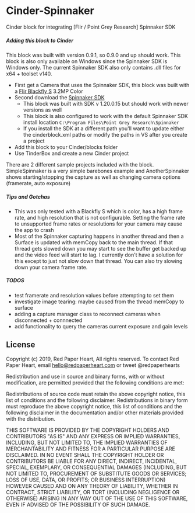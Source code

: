 Cinder-Spinnaker
===================
Cinder block for integrating [Flir / Point Grey Research] Spinnaker SDK

##### Adding this block to Cinder
This block was built with version 0.9.1, so 0.9.0 and up should work. This block is also only available on Windows since the Spinnaker SDK is Windows only. The current Spinnaker SDK also only contains .dll files for x64 + toolset v140.

* First get a Camera that uses the Spinnaker SDK, this block was built with a [Flir Blackfly S](https://www.flir.com/products/blackfly-s-usb3/?model=BFS-U3-31S4C-C) 3.2MP Color
* Second download the [Spinnaker SDK](https://www.flir.com/products/spinnaker-sdk/)
  - This block was built with SDK v 1.20.0.15 but should work with newer versions as well
  - This block is also configured to work with the default Spinnaker SDK install location ```C:\Program Files\Point Grey Research\Spinnaker```
  - If you install the SDK at a different path you'll want to update either the cinderblock.xml paths or modify the paths in VS after you create a project 
* Add this block to your Cinder/blocks folder
* Use TinderBox and create a new Cinder project

There are 2 different sample projects included with the block. SimpleSpinnaker is a very simple barebones example and AnotherSpinnaker shows starting/stopping the capture as well as changing camera options (framerate, auto exposure)

##### Tips and Gotchas
- This was only tested with a Blackfly S which is color, has a high frame rate, and high resolution that is not configurable. Setting the frame rate to unsupported frame rates or resolutions for your camera may cause the app to crash
- Most of the Spinnaker capturing happens in another thread and then a Surface is updated with memCopy back to the main thread. If that thread gets slowed down you may start to see the buffer get backed up and the video feed will start to lag. I currently don't have a solution for this except to just not slow down that thread. You can also try slowing down your camera frame rate.

##### TODOS
- test framerate and resolution values before attempting to set them
- investigate image tearing: maybe caused from the thread memCopy to surface
- adding a capture manager class to reconnect cameras when disconnected + connnected
- add functionality to query the cameras current exposure and gain levels

License
-------
Copyright (c) 2019, Red Paper Heart, All rights reserved. To contact Red Paper Heart, email hello@redpaperheart.com or tweet @redpaperhearts

Redistribution and use in source and binary forms, with or without modification, are permitted provided that the following conditions are met:
 
Redistributions of source code must retain the above copyright notice, this list of conditions and the following disclaimer. Redistributions in binary form must reproduce the above copyright notice, this list of conditions and the following disclaimer in the documentation and/or other materials provided with the distribution.
 
THIS SOFTWARE IS PROVIDED BY THE COPYRIGHT HOLDERS AND CONTRIBUTORS "AS IS" AND ANY EXPRESS OR IMPLIED WARRANTIES, INCLUDING, BUT NOT LIMITED TO, THE IMPLIED WARRANTIES OF MERCHANTABILITY AND FITNESS FOR A PARTICULAR PURPOSE ARE DISCLAIMED. IN NO EVENT SHALL THE COPYRIGHT HOLDER OR CONTRIBUTORS BE LIABLE FOR ANY DIRECT, INDIRECT, INCIDENTAL, SPECIAL, EXEMPLARY, OR CONSEQUENTIAL DAMAGES (INCLUDING, BUT NOT LIMITED TO, PROCUREMENT OF SUBSTITUTE GOODS OR SERVICES; LOSS OF USE, DATA, OR PROFITS; OR BUSINESS INTERRUPTION) HOWEVER CAUSED AND ON ANY THEORY OF LIABILITY, WHETHER IN CONTRACT, STRICT LIABILITY, OR TORT (INCLUDING NEGLIGENCE OR OTHERWISE) ARISING IN ANY WAY OUT OF THE USE OF THIS SOFTWARE, EVEN IF ADVISED OF THE POSSIBILITY OF SUCH DAMAGE.
